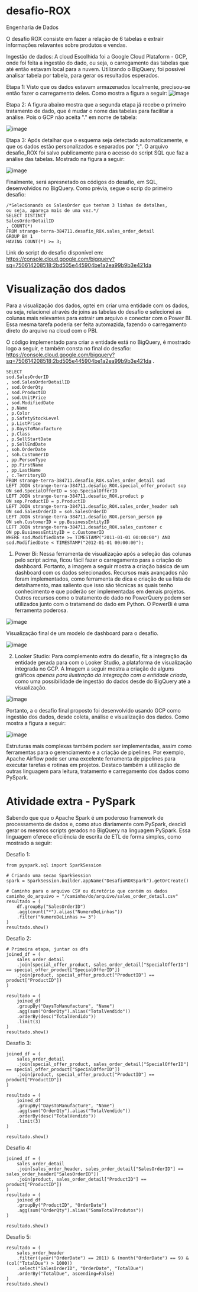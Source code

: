 # desafio-ROX
Engenharia de Dados

O desafio ROX consiste em fazer a relação de 6 tabelas e extrair informações relavantes sobre produtos e vendas. 

Ingestão de dados: 
A cloud Escolhida foi a Google Cloud Plataform - GCP, onde foi feita a ingestão do dado, ou seja, o carregamento das tabelas que até então estavam local para a nuvem.
Utilizando o BigQuery, foi possível analisar tabela por tabela, para gerar os resultados esperados. 

Etapa 1: Visto que os dados estavam armazenados localmente, precisou-se então fazer o carregamento deles. Como mostra a figura a seguir:
![image](https://github.com/eldertaveira/desafio-ROX/assets/142034363/4c4b7bb1-4aab-4eb8-9f40-943ed4c226f5)

Etapa 2: A figura abaixo mostra que a segunda etapa já recebe o primeiro tratamento de dado, que é mudar o nome das tabelas para facilitar a análise. Pois o GCP não aceita "." em nome de tabela:

![image](https://github.com/eldertaveira/desafio-ROX/assets/142034363/8acd1144-6641-4c4d-a6f5-7a7d1401c104)

Etapa 3: Após detalhar que o esquema seja detectado automaticamente, e que os dados estão personalizados e separados por ";". O arquivo desafio_ROX foi salvo publicamente para o acesso do script SQL que faz a análise das tabelas. Mostrado na figura a seguir:

![image](https://github.com/eldertaveira/desafio-ROX/assets/142034363/c6f656bd-288a-4f4c-88d1-8b9426a360b8)


Finalmente, será apresnetado os códigos do desafio, em SQL, desenvolvidos no BigQuery. Como prévia, segue o scrip do primeiro desafio:
```
/*Selecionando os SalesOrder que tenham 3 linhas de detalhes,
ou seja, apareça mais de uma vez.*/ 
SELECT DISTINCT 
SalesOrderDetailID
, COUNT(*)
FROM strange-terra-384711.desafio_ROX.sales_order_detail
GROUP BY 1
HAVING COUNT(*) >= 3;
```

Link do script do desafio disponível em:
https://console.cloud.google.com/bigquery?sq=750614208518:2bd505e445904be1a2ea99b9b3e421da

# Visualização dos dados
Para a visualização dos dados, optei em criar uma entidade com os dados, ou seja, relacionei através de joins as tabelas do desafio e selecionei as colunas mais relevantes para extrair um arquivo e conectar com o Power BI. Essa mesma tarefa poderia ser feita automazida, fazendo o carregamento direto do arquivo na cloud com o PBI.

O código implementado para criar a entidade está no BigQuery, é mostrado logo a seguir, e também consta no final do desafio: https://console.cloud.google.com/bigquery?sq=750614208518:2bd505e445904be1a2ea99b9b3e421da . 
```
SELECT 
sod.SalesOrderID
, sod.SalesOrderDetailID
, sod.OrderQty
, sod.ProductID
, sod.UnitPrice
, sod.ModifiedDate
, p.Name
, p.Color
, p.SafetyStockLevel
, p.ListPrice
, p.DaysToManufacture
, p.Class
, p.SellStartDate
, p.SellEndDate
, soh.OrderDate
, soh.CustomerID
, pp.PersonType
, pp.FirstName
, pp.LastName
, c.TerritoryID
FROM strange-terra-384711.desafio_ROX.sales_order_detail sod
LEFT JOIN strange-terra-384711.desafio_ROX.special_offer_product sop 
ON sod.SpecialOfferID = sop.SpecialOfferID
LEFT JOIN strange-terra-384711.desafio_ROX.product p 
ON sop.ProductID = p.ProductID
LEFT JOIN strange-terra-384711.desafio_ROX.sales_order_header soh 
ON sod.SalesOrderID = soh.SalesOrderID
LEFT JOIN strange-terra-384711.desafio_ROX.person_person pp 
ON soh.CustomerID = pp.BusinessEntityID
LEFT JOIN strange-terra-384711.desafio_ROX.sales_customer c 
ON pp.BusinessEntityID = c.CustomerID
WHERE sod.ModifiedDate >= TIMESTAMP("2011-01-01 00:00:00") AND sod.ModifiedDate < TIMESTAMP("2012-01-01 00:00:00");
```
1. Power Bi: Nessa ferramenta de visualização após a seleção das colunas pelo script acima, ficou fácil fazer o carregamento para a criação do dashboard. Portanto, a imagem a seguir mostra a criação básica de um dashboard com os dados selecionados. Recursos mais avançados não foram implementados, como ferramenta de dica e criação de ua lista de detalhamento, mas saliento que isso são técnicas as quais tenho conhecimento e que poderão ser implementadas em demais projetos. Outros recursos como o tratamento do dado no PowerQuery podem ser utilizados junto com o tratamend do dado em Python. O PowerBi é uma ferramenta poderosa.

![image](https://github.com/eldertaveira/desafio-ROX/assets/142034363/f95a710d-3347-460e-88ec-10f6e6cc8399)

Visualização final de um modelo de dashboard para o desafio.

![image](https://github.com/eldertaveira/desafio-ROX/assets/142034363/2040b841-d6ca-4568-8aa1-77b71d9237df)

   
2. Looker Studio: Para complemento extra do desafio, fiz a integração da entidade gerada para com o Looker Studio, a plataforma de visualização integrada no GCP. A Imagem a seguir mostra a criação de alguns gráficos *apenas para ilustração da integração com a entidade criada*, como uma possibilidade de ingestáo do dados desde do BigQuery até a visualização.

![image](https://github.com/eldertaveira/desafio-ROX/assets/142034363/b197d828-4afa-497c-8b02-5071177eead2)

Portanto, a o desafio final proposto foi desenvolvido usando GCP como ingestão dos dados, desde coleta, análise e visualização dos dados. Como mostra a figura a seguir:

![image](https://github.com/eldertaveira/desafio-ROX/assets/142034363/ea39a748-faf6-454a-9ea2-676729b56f96)

Estruturas mais complexas também podem ser implementadas, assim como ferramentas para o gerenciamento e a criação de pipelines. Por exemplo, Apache Airflow pode ser uma excelente ferramenta de pipelines para executar tarefas e rotinas em projetos. Destaco também a utilização de outras linguagem para leitura, tratamento e carregamento dos dados como PySpark. 

# Atividade extra - PySpark
Sabendo que que o Apache Spark é um poderoso framework de processamento de dados e, como atuo diariamente com PySpark, descidi gerar os mesmos scripts gerados no BigQuery na linguagem PySpark. Essa linguagem oferece eficiência de escrita de ETL de forma simples, como mostrado a seguir:

Desafio 1: 
```
from pyspark.sql import SparkSession

# Criando uma secao SparkSession
spark = SparkSession.builder.appName("DesafioROXSpark").getOrCreate()

# Caminho para o arquivo CSV ou diretório que contém os dados 
caminho_do_arquivo = "/caminho/do/arquivo/sales_order_detail.csv"
resultado = (
    df.groupBy("SalesOrderID")
    .agg(count("*").alias("NumeroDeLinhas"))
    .filter("NumeroDeLinhas >= 3")
)
resultado.show()
```
Desafio 2: 
```
# Primeira etapa, juntar os dfs
joined_df = (
    sales_order_detail
    .join(special_offer_product, sales_order_detail["SpecialOfferID"] == special_offer_product["SpecialOfferID"])
    .join(product, special_offer_product["ProductID"] == product["ProductID"])
)

resultado = (
    joined_df
    .groupBy("DaysToManufacture", "Name")
    .agg(sum("OrderQty").alias("TotalVendido"))
    .orderBy(desc("TotalVendido"))
    .limit(3)
)
resultado.show()
```
Desafio 3: 
```
joined_df = (
    sales_order_detail
    .join(special_offer_product, sales_order_detail["SpecialOfferID"] == special_offer_product["SpecialOfferID"])
    .join(product, special_offer_product["ProductID"] == product["ProductID"])
)

resultado = (
    joined_df
    .groupBy("DaysToManufacture", "Name")
    .agg(sum("OrderQty").alias("TotalVendido"))
    .orderBy(desc("TotalVendido"))
    .limit(3)
)

resultado.show()
```
Desafio 4:
```
joined_df = (
    sales_order_detail
    .join(sales_order_header, sales_order_detail["SalesOrderID"] == sales_order_header["SalesOrderID"])
    .join(product, sales_order_detail["ProductID"] == product["ProductID"])
)
resultado = (
    joined_df
    .groupBy("ProductID", "OrderDate")
    .agg(sum("OrderQty").alias("SomaTotalProdutos"))
)

resultado.show()
```
Desafio 5: 
```
resultado = (
    sales_order_header
    .filter((year("OrderDate") == 2011) & (month("OrderDate") == 9) & (col("TotalDue") > 1000))
    .select("SalesOrderID", "OrderDate", "TotalDue")
    .orderBy("TotalDue", ascending=False)
)
resultado.show()
```
